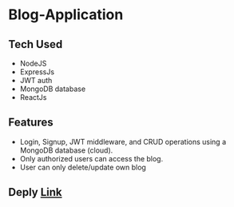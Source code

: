 # Blog-Application

## Tech Used
  - NodeJS
  - ExpressJs
  - JWT auth
  - MongoDB database
  - ReactJs

## Features
  - Login, Signup, JWT middleware, and CRUD operations using a MongoDB database (cloud).
  - Only authorized users can access the blog.
  - User can only delete/update own blog

## Deply [Link](https://blog-jade-five-42.vercel.app/)
